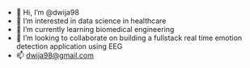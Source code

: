 - 👋 Hi, I’m @dwija98
- 👀 I’m interested in  data science in healthcare
- 🌱 I’m currently learning biomedical engineering
- 💞️ I’m looking to collaborate on building a fullstack real time emotion detection application using EEG
- 📫 dwija98@gmail.com

<!---
dwija98/dwija98 is a ✨ special ✨ repository because its `README.md` (this file) appears on your GitHub profile.
You can click the Preview link to take a look at your changes.
--->
